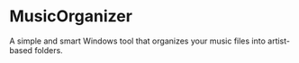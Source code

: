 # MusicOrganizer
A simple and smart Windows tool that organizes your music files into artist-based folders.
